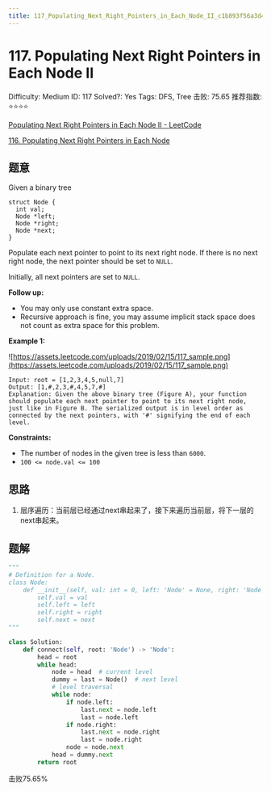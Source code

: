 ```yaml
---
title: 117_Populating_Next_Right_Pointers_in_Each_Node_II_c1b893f56a3d45fb99904734ddaf3a32
---
```


# 117. Populating Next Right Pointers in Each Node II

Difficulty: Medium
ID: 117
Solved?: Yes
Tags: DFS, Tree
击败: 75.65
推荐指数: ⭐⭐⭐⭐

[Populating Next Right Pointers in Each Node II - LeetCode](https://leetcode.com/problems/populating-next-right-pointers-in-each-node-ii/)

[116. Populating Next Right Pointers in Each Node](116%20Populating%20Next%20Right%20Pointers%20in%20Each%20Node%20751bbec41c1f4513881095155357a246.md) 

## 题意

Given a binary tree

```
struct Node {
  int val;
  Node *left;
  Node *right;
  Node *next;
}

```

Populate each next pointer to point to its next right node. If there is no next right node, the next pointer should be set to `NULL`.

Initially, all next pointers are set to `NULL`.

**Follow up:**

- You may only use constant extra space.
- Recursive approach is fine, you may assume implicit stack space does not count as extra space for this problem.

**Example 1:**

![https://assets.leetcode.com/uploads/2019/02/15/117_sample.png](https://assets.leetcode.com/uploads/2019/02/15/117_sample.png)

```
Input: root = [1,2,3,4,5,null,7]
Output: [1,#,2,3,#,4,5,7,#]
Explanation: Given the above binary tree (Figure A), your function should populate each next pointer to point to its next right node, just like in Figure B. The serialized output is in level order as connected by the next pointers, with '#' signifying the end of each level.

```

**Constraints:**

- The number of nodes in the given tree is less than `6000`.
- `100 <= node.val <= 100`

## 思路

1. 层序遍历：当前层已经通过next串起来了，接下来遍历当前层，将下一层的next串起来。

## 题解

```python
"""
# Definition for a Node.
class Node:
    def __init__(self, val: int = 0, left: 'Node' = None, right: 'Node' = None, next: 'Node' = None):
        self.val = val
        self.left = left
        self.right = right
        self.next = next
"""

class Solution:
    def connect(self, root: 'Node') -> 'Node':
        head = root
        while head:
            node = head  # current level
            dummy = last = Node()  # next level
            # level traversal
            while node:
                if node.left:
                    last.next = node.left
                    last = node.left
                if node.right:
                    last.next = node.right
                    last = node.right
                node = node.next
            head = dummy.next
        return root
```

击败75.65%